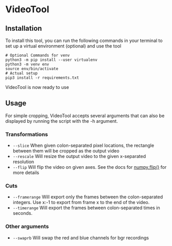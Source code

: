 # VideoTool
## Installation
To install this tool, you can run the following commands in your terminal to set up a virtual environment (optional) and use the tool
```shell script
# Optional Commands for venv
python3 -m pip install --user virtualenv
python3 -m venv env
source env/bin/activate
# Actual setup
pip3 install -r requirements.txt
```
VideoTool is now ready to use
## Usage
For simple cropping, VideoTool accepts several arguments that can also be displayed by running the script with the -h argument.

### Transformations
 - ``--slice`` When given colon-separated pixel locations, the rectangle between them will be cropped as the output video
 - ``--rescale`` Will resize the output video to the given x-separated resolution
 - ``--flip`` Will flip the video on given axes. See the docs for [numpy.flip()](https://numpy.org/doc/stable/reference/generated/numpy.flip.html) for more details

### Cuts
 - ``--framerange`` Will export only the frames between the colon-separated integers. Use x:-1 to export from frame x to the end of the video.
 - ``--timerange``  Will export the frames between colon-separated times in seconds.
### Other arguments
 - ``--swaprb`` Will swap the red and blue channels for bgr recordings